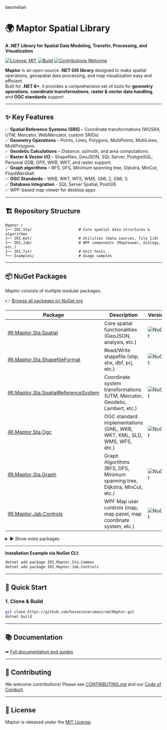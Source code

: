 besmellah

# 🌍 Maptor Spatial Library
**A .NET Library for Spatial Data Modeling, Transfer, Processing, and Visualization**  

[![License: MIT](https://img.shields.io/badge/License-MIT-blue.svg)](https://github.com/hosseinnarimanirad/IRI.Japey/blob/master/LICENSE)
[![Build](https://img.shields.io/github/actions/workflow/status/hosseinnarimanirad/Maptor/master-release.yml)](https://github.com/hosseinnarimanirad/Maptor/actions)
[![Contributions Welcome](https://img.shields.io/badge/contributions-welcome-brightgreen.svg)](CONTRIBUTING.md)

**Maptor** is an open-source **.NET GIS library** designed to make spatial operations, geospatial data processing, and map visualization easy and efficient.  
Built for **.NET 8+**, it provides a comprehensive set of tools for **geometry operations**, **coordinate transformations**, **raster & vector data handling**, and **OGC standards** support.
 
---

## ✨ Key Features  
✅ **Spatial Reference Systems (SRS)** – Coordinate transformations (WGS84, UTM, Mercator, WebMercator, custom SRIDs)   
✅ **Geometry Operations** – Points, Lines, Polygons, MultiPoints, MultiLines, MultiPolygons.   
✅ **Geodetic Calculations** – Distance, azimuth, and area computations.   
✅ **Raster & Vector I/O** – Shapefiles, GeoJSON, SQL Server, PostgreSQL, Personal GDB, GPX, WKB, WKT, and raster support.   
✅ **Graph algorithms** – BFS, DFS, Minimum spanning tree, Dijkstra, MinCut, FloydWarshall.   
✅ **OGC Standards** - WKB, WKT, WFS, WMS, GML 2, GML 3.  
✅ **Database integration** - SQL Server Spatial, PostGIS  
✅ WPF-based map viewer for desktop apps  

---

## 🏗 Repository Structure  

```
Maptor /
├── IRI.Sta/                     # Core spatial data structures & algorithms
├── IRI.Ket/                     # Utilities (data sources, file I/O)
├── IRI.Jab/                     # WPF components (MapViewer, dialogs, etc.)
├── IRI.Tst/                     # Unit tests
└── Examples/                    # Usage samples
```

---

## 📦 NuGet Packages

Maptor consists of multiple modular packages. 
 
👉 [Browse all packages on NuGet.org](https://www.nuget.org/packages?q=IRI.Maptor)
 	 
| Package | Description | Version |
|---------|-------------|---------|
| [IRI.Maptor.Sta.Spatial](https://www.nuget.org/packages/IRI.Maptor.Sta.Spatial) | Core spatial functionalities (GeoJSON, analysis, etc.) | ![NuGet](https://img.shields.io/nuget/v/IRI.Maptor.Sta.Spatial.svg?style=flat-square) |
| [IRI.Maptor.Sta.ShapefileFormat](https://www.nuget.org/packages/IRI.Maptor.Sta.ShapefileFormat) | Read/Write shapefile (shp, shx, dbf, prj, etc.) | ![NuGet](https://img.shields.io/nuget/v/IRI.Maptor.Sta.ShapefileFormat.svg?style=flat-square) |
| [IRI.Maptor.Sta.SpatialReferenceSystem](https://www.nuget.org/packages/IRI.Maptor.Sta.SpatialReferenceSystem) | Coordinate system transformations (UTM, Mercator, Geodetic, Lambert, etc.) | ![NuGet](https://img.shields.io/nuget/v/IRI.Maptor.Sta.SpatialReferenceSystem.svg?style=flat-square) |
| [IRI.Maptor.Sta.Ogc](https://www.nuget.org/packages/IRI.Maptor.Sta.Ogc) | OGC standard implementations (GML, WKB, WKT, KML, SLD, WMS, WFS, etc.) | ![NuGet](https://img.shields.io/nuget/v/IRI.Maptor.Sta.Ogc.svg?style=flat-square) |
| [IRI.Maptor.Sta.Graph](https://www.nuget.org/packages/IRI.Maptor.Sta.Graph) | Graph Algorithms (BFS, DFS, Minimum spanning tree, Dijkstra, MinCut, etc.) | ![NuGet](https://img.shields.io/nuget/v/IRI.Maptor.Sta.Graph.svg?style=flat-square) |
| [IRI.Maptor.Jab.Controls](https://www.nuget.org/packages/IRI.Maptor.Jab.Controls) | WPF Map user controls (map, map panel, map coordinate system, etc.) | ![NuGet](https://img.shields.io/nuget/v/IRI.Maptor.Jab.Controls.svg?style=flat-square) |

<details>
<summary>▶ Show more packages</summary>
 
| Package | Description | Version |
|---------|-------------|---------|
| [IRI.Maptor.Bas.SqlSpatialLoader](https://www.nuget.org/packages/IRI.Maptor.Bas.SqlSpatialLoader) | .NET dependency of Maptor | ![NuGet](https://img.shields.io/nuget/v/IRI.Maptor.Bas.SqlSpatialLoader.svg?style=flat-square) |
| [IRI.Maptor.Jab.Common](https://www.nuget.org/packages/IRI.Maptor.Jab.Common) | Basic UI models, rendering methods etc. | ![NuGet](https://img.shields.io/nuget/v/IRI.Maptor.Jab.Common.svg?style=flat-square) |
| [IRI.Maptor.Ket.GdiPlus](https://www.nuget.org/packages/IRI.Maptor.Ket.GdiPlus) | Raster data handling, Worldfile, PCA, raster calculation | ![NuGet](https://img.shields.io/nuget/v/IRI.Maptor.Ket.GdiPlus.svg?style=flat-square) |
| [IRI.Maptor.Ket.PersonalGdbPersistence](https://www.nuget.org/packages/IRI.Maptor.Ket.PersonalGdbPersistence) | Read/Write Personal GDB files | ![NuGet](https://img.shields.io/nuget/v/IRI.Maptor.Ket.PersonalGdbPersistence.svg?style=flat-square) |
| [IRI.Maptor.Ket.PostgreSqlPersistence](https://www.nuget.org/packages/IRI.Maptor.Ket.PostgreSqlPersistence) | Read/Write PostgreSQL | ![NuGet](https://img.shields.io/nuget/v/IRI.Maptor.Ket.PostgreSqlPersistence.svg?style=flat-square) |
| [IRI.Maptor.Ket.SqlServerPersistence](https://www.nuget.org/packages/IRI.Maptor.Ket.SqlServerPersistence) | Read/Write SQL Server spatial | ![NuGet](https://img.shields.io/nuget/v/IRI.Maptor.Ket.SqlServerPersistence.svg?style=flat-square) |
| [IRI.Maptor.Ket.SqlServerSpatialExtension](https://www.nuget.org/packages/IRI.Maptor.Ket.SqlServerSpatialExtension) | Work with SqlGeometry & SqlGeography | ![NuGet](https://img.shields.io/nuget/v/IRI.Maptor.Ket.SqlServerSpatialExtension.svg?style=flat-square) |
| [IRI.Maptor.Sta.Common](https://www.nuget.org/packages/IRI.Maptor.Sta.Common) | Base functionalities | ![NuGet](https://img.shields.io/nuget/v/IRI.Maptor.Sta.Common.svg?style=flat-square) |
| [IRI.Maptor.Sta.GsmGprs](https://www.nuget.org/packages/IRI.Maptor.Sta.GsmGprs) | SMS encoding in GSM | ![NuGet](https://img.shields.io/nuget/v/IRI.Maptor.Sta.GsmGprs.svg?style=flat-square) |
| [IRI.Maptor.Sta.MachineLearning](https://www.nuget.org/packages/IRI.Maptor.Sta.MachineLearning) | Clustering, Apriori, Logistic Regression | ![NuGet](https://img.shields.io/nuget/v/IRI.Maptor.Sta.MachineLearning.svg?style=flat-square) |
| [IRI.Maptor.Sta.Persistence](https://www.nuget.org/packages/IRI.Maptor.Sta.Persistence) | Base classes for persistence layers, MemoryDataSource, GeoJsonDataSource, etc. | ![NuGet](https://img.shields.io/nuget/v/IRI.Maptor.Sta.Persistence.svg?style=flat-square) |
| [IRI.Maptor.Sta.Security](https://www.nuget.org/packages/IRI.Maptor.Sta.Security) | Encryption, hashing, etc. | ![NuGet](https://img.shields.io/nuget/v/IRI.Maptor.Sta.Security.svg?style=flat-square) |

</details>     
  	  
---
  
**Installation Example via NuGet CLI:**
```bash
dotnet add package IRI.Maptor.Sta.Common
dotnet add package IRI.Maptor.Jab.Controls
```

---

## 🚀 Quick Start  
### 1. Clone & Build  
```sh
git clone https://github.com/hosseinnarimanirad/Maptor.git  
dotnet build  
```

--- 

## 📚 Documentation

➡ [Full documentation and guides](https://github.com/hosseinnarimanirad/Maptor/wiki)

---

## 🤝 Contributing 
We welcome contributions! Please see [CONTRIBUTING.md](https://github.com/hosseinnarimanirad/Maptor/blob/master/CONTRIBUTING.md) and our [Code of Conduct](https://github.com/hosseinnarimanirad/Maptor/blob/master/CODE_OF_CONDUCT.md).

---

## 📜 License
Maptor is released under the [MIT License](https://github.com/hosseinnarimanirad/Maptor/blob/master/LICENSE.txt).
